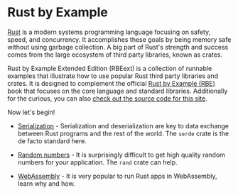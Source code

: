 # Rust by Example

[Rust][rust] is a modern systems programming language focusing on safety, speed,
and concurrency. It accomplishes these goals by being memory safe without using 
garbage collection. A big part of Rust's strength and success comes from the
large ecosystem of third party libraries, known as crates.

Rust by Example Extended Edition (RBEext) is a collection of runnable examples that illustrate how to use popular Rust
third party libraries and crates. It is designed to complement the official 
[Rust by Example (RBE)][rbe] book that focuses on the 
core language and standard libraries.
Additionally for the curious, you can also [check out the source code for this site][home].

Now let's begin!

- [Serialization](serde.md) - Serialization and deserialization are key to data exchange between Rust programs and the rest of the world. The `serde` crate is the de facto standard here.

- [Random numbers](rand.md) - It is surprisingly difficult to get high quality random numbers for your application. The `rand` crate can help.

- [WebAssembly](webassembly.md) - It is very popular to run Rust apps in WebAssembly, learn why and how.

[rust]: https://www.rust-lang.org/
[rbe]: https://doc.rust-lang.org/rust-by-example/
[home]: https://github.com/second-state/rust-by-example-ext

